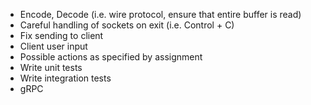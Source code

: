 - Encode, Decode (i.e. wire protocol, ensure that entire buffer is read)
- Careful handling of sockets on exit (i.e. Control + C)
- Fix sending to client
- Client user input
- Possible actions as specified by assignment
- Write unit tests
- Write integration tests
- gRPC
